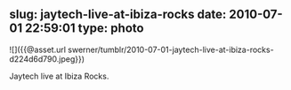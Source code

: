slug: jaytech-live-at-ibiza-rocks
date: 2010-07-01 22:59:01
type: photo
---

![]({{@asset.url swerner/tumblr/2010-07-01-jaytech-live-at-ibiza-rocks-d224d6d790.jpeg}})

Jaytech live at Ibiza Rocks.
